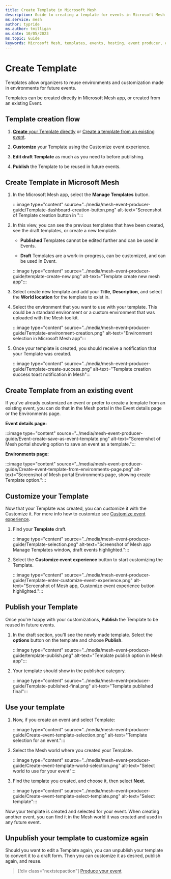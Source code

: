 ```yaml
---
title: Create Template in Microsoft Mesh
description: Guide to creating a template for events in Microsoft Mesh
ms.service: mesh
author: typride
ms.author: tmilligan
ms.date: 10/05/2023
ms.topic: Guide
keywords: Microsoft Mesh, templates, events, hosting, event producer, event organizer, customize
---
```


# Create Template

Templates allow organizers to reuse environments and customization made in environments for future events.

Templates can be created directly in Microsoft Mesh app, or created from an existing Event.

## Template creation flow

1. [**Create** your Template directly](#create-event-template-in-microsoft-mesh) or [Create a template from an existing event](#create-event-template-from-an-existing-event).

1. **Customize** your Template using the Customize event experience.

1. **Edit draft Template** as much as you need to before publishing.

1. **Publish** the Template to be reused in future events.

## Create Template in Microsoft Mesh

1. In the Microsoft Mesh app, select the **Manage Templates** button.

    :::image type="content" source="../media/mesh-event-producer-guide/Template-dashboard-creation-button.png" alt-text="Screenshot of Template creation button in ":::

1. In this view, you can see the previous templates that have been created, see the draft templates, or create a new template.

    - **Published** Templates cannot be edited further and can be used in Events.


    - **Draft** Templates are a work-in-progress, can be customized, and can be used in Event.

    :::image type="content" source="../media/mesh-event-producer-guide/template-create-new.png" alt-text="Template create new mesh app":::

1. Select create new template and add your **Title**, **Description**, and select the **World location** for the template to exist in.

1. Select the environment that you want to use with your template. This could be a standard environment or a custom environment that was uploaded with the Mesh toolkit.

    :::image type="content" source="../media/mesh-event-producer-guide/Template-environment-creation.png" alt-text="Environment selection in Microsoft Mesh app":::

1. Once your template is created, you should receive a notification that your Template was created.

    :::image type="content" source="../media/mesh-event-producer-guide/Template-create-success.png" alt-text="Template creation success toast notification in Mesh":::

## Create Template from an existing event

If you've already customized an event or prefer to create a template from an existing event, you can do that in the Mesh portal in the Event details page or the Environments page.

**Event details page:**

:::image type="content" source="../media/mesh-event-producer-guide/Event-create-save-as-event-template.png" alt-text="Screenshot of Mesh portal showing option to save an event as a template.":::

**Environments page:**

:::image type="content" source="../media/mesh-event-producer-guide/Create-event-template-from-environments-page.png" alt-text="Screenshot of Mesh portal Environments page, showing create Template option.":::

## Customize your Template

Now that your Template was created, you can customize it with the Customize it. For more info how to customize see [Customize event experience](customize-event.md#customize-an-event-template).

1. Find your **Template** draft.

    :::image type="content" source="../media/mesh-event-producer-guide/Template-selection.png" alt-text="Screenshot of Mesh app Manage Templates window, draft events highlighted.":::

1. Select the **Customize event experience** button to start customizing the Template.

    :::image type="content" source="../media/mesh-event-producer-guide/Template-enter-customize-event-experience.png" alt-text="Screenshot of Mesh app, Customize event experience button highlighted.":::

## Publish your Template

Once you're happy with your customizations, **Publish** the Template to be reused in future events.

1. In the draft section, you'll see the newly made template. Select the **options** button on the template and choose **Publish**.

    :::image type="content" source="../media/mesh-event-producer-guide/template-publish.png" alt-text="Template publish option in Mesh app":::

1. Your template should show in the published category.

    :::image type="content" source="../media/mesh-event-producer-guide/Template-published-final.png" alt-text="Template published final":::

## Use your template

1. Now, if you create an event and select Template:

    :::image type="content" source="../media/mesh-event-producer-guide/Create-event-template-selection.png" alt-text="Template selection for an event.":::

1. Select the Mesh world where you created your Template.

    :::image type="content" source="../media/mesh-event-producer-guide/Create-event-template-world-selection.png" alt-text="Select world to use for your event":::

1. Find the template you created, and choose it, then select **Next**.

    :::image type="content" source="../media/mesh-event-producer-guide/Create-event-template-select-template.png" alt-text="Select template":::

Now your template is created and selected for your event. When creating another event, you can find it in the Mesh world it was created and used in any future event.

## Unpublish your template to customize again

Should you want to edit a Template again, you can unpublish your template to convert it to a draft form. Then you can customize it as desired, publish again, and reuse.

> [!div class="nextstepaction"]
> [Produce your event](produce-event.md)
